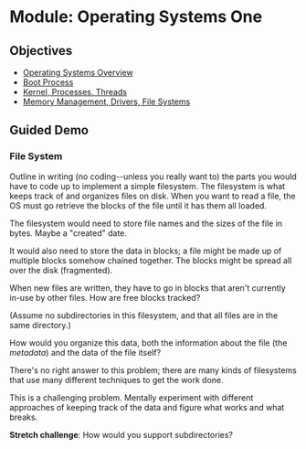 # Module: Operating Systems One

## Objectives

- [Operating Systems Overview](objectives/os-overview)
- [Boot Process](objectives/boot-process)
- [Kernel, Processes, Threads](objectives/kernel-proc)
- [Memory Management, Drivers, File Systems](objectives/mm-drv-fs)

## Guided Demo

### File System

Outline in writing (no coding--unless you really want to) the parts you would have to code up to implement a simple filesystem. The filesystem is what keeps track of and organizes files on disk. When you want to read a file, the OS must go retrieve the blocks of the file until it has them all loaded.

The filesystem would need to store file names and the sizes of the file in bytes. Maybe a "created" date.

It would also need to store the data in blocks; a file might be made up of multiple blocks somehow chained together. The blocks might be spread all over the disk (fragmented).

When new files are written, they have to go in blocks that aren't currently in-use by other files. How are free blocks tracked?

(Assume no subdirectories in this filesystem, and that all files are in the same directory.)

How would you organize this data, both the information about the file (the _metadata_) and the data of the file itself?

There's no right answer to this problem; there are many kinds of filesystems that use many different techniques to get the work done.

This is a challenging problem. Mentally experiment with different approaches of keeping track of the data and figure what works and what breaks.

**Stretch challenge**: How would you support subdirectories?
